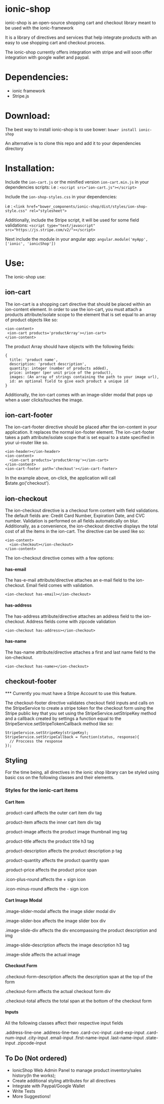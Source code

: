 ionic-shop
==========

ionic-shop is an open-source shopping cart and checkout library meant to be used with the ionic-framework

It is a library of directives and services that help integrate products with an easy to use shopping cart and checkout process. 

The ionic-shop currently offers integration with stripe and will soon offer integration with google wallet and paypal. 

# Dependencies:
- ionic framework
- Stripe.js

# Download:
The best way to install ionic-shop is to use bower: 
  ```bower install ionic-shop```

An alternative is to clone this repo and add it to your dependencies directory

# Installation:

Include the ```ion-cart.js``` or the minified version ```ion-cart.min.js``` in your dependencies scripts:
i.e : ```<script src="ion-cart.js"></script>```

Include the ```ion-shop-styles.css```  in your dependencies:

i.e : ```<link href="bower_components/ionic-shop/dist/styles/ion-shop-style.css" rel="stylesheet">```

Additionally, include the Stripe script, it will be used for some field validations:
 ```<script type="text/javascript" src="https://js.stripe.com/v2/"></script>```

Next include the module in your angular app:
``` angular.module('myApp', ['ionic', 'ionicShop']) ```

# Use:

The ionic-shop use:

## ion-cart

The ion-cart is a shopping cart directive that should be placed within an ion-content element. In order to use the ion-cart, you must attach a products attribute/isolate scope to the element that is set equal to an array of product objects like so:

```
<ion-content>
 <ion-cart products='productArray'></ion-cart>
</ion-content>
```

The product Array should have objects with the following fields:
```
{
  title: 'product name',
  description: 'product description',
  quantity: integer (number of products added),
  price: integer (per unit price of the product),
  images: (An array of strings containing the path to your image url),
  id: an optional field to give each product a unique id 
}
```

Additionally, the ion-cart comes with an image-slider modal that pops up when a user clicks/touches the image.

## ion-cart-footer

The ion-cart-footer directive should be placed after the ion-content in your application. It replaces the normal ion-footer element. The ion-cart-footer takes a path attribute/isolate scope that is set equal to a state specified in your ui-router like so.

```
<ion-header></ion-header>
<ion-content>
  <ion-cart products='productArray'></ion-cart>
</ion-content>
<ion-cart-footer path='checkout'></ion-cart-footer> 
```

In the example above, on-click, the application will call $state.go('checkout').

## ion-checkout

The ion-checkout directive is a checkout form content with field validations. The default fields are: Credit Card Number, Expiration Date, and CVC number. Validation is performed on all fields automatically on blur. Additionally, as a convenience, the ion-checkout directive displays the total cost of all the items in the ion-cart. The directive can be used like so:

```
<ion-content>
  <ion-checkout></ion-checkout>
</ion-content>
```

The ion-checkout directive comes with a few options:

#### has-email

The has-e-mail attribute/directive attaches an e-mail field to the ion-checkout. Email field comes with validation. 

```
<ion-checkout has-email></ion-checkout>
```

#### has-address

The has-address attribute/directive attaches an address field to the ion-checkout. Address fields come with zipcode validation

```
<ion-checkout has-address></ion-checkout>
```

#### has-name

The has-name attribute/directive attaches a first and last name field to the ion-checkout.

```
<ion-checkout has-name></ion-checkout>
```

## checkout-footer 

*** Currently you must have a Stripe Account to use this feature.

The checkout-footer directive validates checkout field inputs and calls on the StripeService to create a stripe token for the checkout form using the Stripe public key that you set using the StripeService.setStripeKey method and a callback created by settings a function equal to the StripeService.setStripeTokenCallback method like so:

```
StripeService.setStripeKey(stripeKey);
StripeService.setStripeCallback = function(status, response){
  // Proccess the response
});
```

## Styling

For the time being, all directives in the ionic shop library can be styled using basic css on the following classes and their elements. 

### Styles for the ionic-cart items

#### Cart Item

.product-card affects the outer cart item div tag

.product-item affects the inner cart item div tag

.product-image affects the product image thumbnail img tag

.product-title affects the product title h3 tag

.product-description affects the product description p tag

.product-quantity affects the product quantity span

.product-price affects the product price span

.icon-plus-round affects the + sign icon

.icon-minus-round affects the - sign icon

#### Cart Image Modal

.image-slider-modal affects the image slider modal div

.image-slider-box affects the image slider box div

.image-slide-div affects the div encompassing the product description and img

.image-slide-description affects the image description h3 tag

.image-slide affects the actual image

#### Checkout Form

.checkout-form-description affects the description span at the top of the form

.checkout-form affects the actual checkout form div

.checkout-total affects the total span at the bottom of the checkout form

#### Inputs

All the following classes affect their respective input fields

.address-line-one
.address-line-two
.card-cvc-input
.card-exp-input
.card-num-input
.city-input
.email-input
.first-name-input
.last-name-input
.state-input
.zipcode-input


## To Do (Not ordered)

  - IonicShop Web Admin Panel to manage product inventory/sales history(In the works);
  - Create additional styling attributes for all directives
  - Integrate with Paypal/Google Wallet
  - Write Tests
  - More Suggestions!
